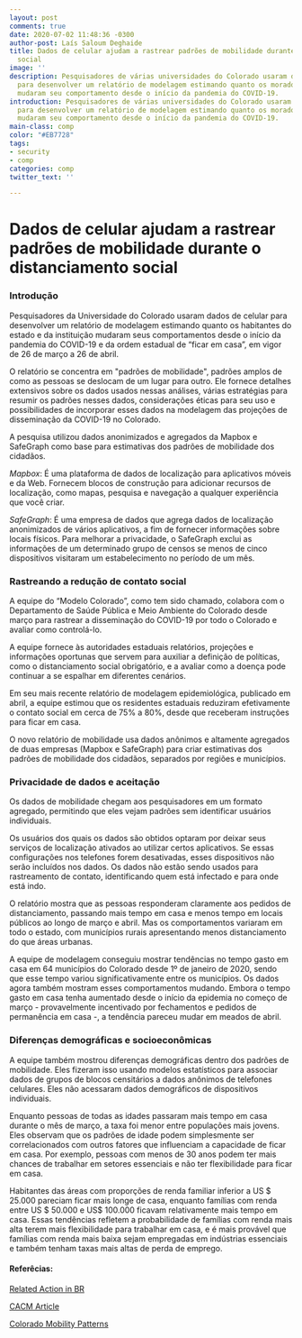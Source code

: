 ```yaml
---
layout: post
comments: true
date: 2020-07-02 11:48:36 -0300
author-post: Laís Saloum Deghaide
title: Dados de celular ajudam a rastrear padrões de mobilidade durante o distanciamento
  social
image: ''
description: Pesquisadores de várias universidades do Colorado usaram dados de celular
  para desenvolver um relatório de modelagem estimando quanto os moradores do Colorado
  mudaram seu comportamento desde o início da pandemia do COVID-19.
introduction: Pesquisadores de várias universidades do Colorado usaram dados de celular
  para desenvolver um relatório de modelagem estimando quanto os moradores do Colorado
  mudaram seu comportamento desde o início da pandemia do COVID-19.
main-class: comp
color: "#EB7728"
tags:
- security
- comp
categories: comp
twitter_text: ''

---
```

# Dados de celular ajudam a rastrear padrões de mobilidade durante o distanciamento social

### Introdução

Pesquisadores da Universidade do Colorado usaram dados de celular para desenvolver um relatório de modelagem estimando quanto os habitantes do estado e da instituição mudaram seus comportamentos desde o início da pandemia do COVID-19 e da ordem estadual de “ficar em casa”, em vigor de 26 de março a 26 de abril.

O relatório se concentra em "padrões de mobilidade", padrões amplos de como as pessoas se deslocam de um lugar para outro. Ele fornece detalhes extensivos sobre os dados usados nessas análises, várias estratégias para resumir os padrões nesses dados, considerações éticas para seu uso e possibilidades de incorporar esses dados na modelagem das projeções de disseminação da COVID-19 no Colorado.

A pesquisa utilizou dados anonimizados e agregados da Mapbox e SafeGraph como base para estimativas dos padrões de mobilidade dos cidadãos.

_Mapbox_: É uma plataforma de dados de localização para aplicativos móveis e da Web. Fornecem blocos de construção para adicionar recursos de localização, como mapas, pesquisa e navegação a qualquer experiência que você criar.

_SafeGraph_: É uma empresa de dados que agrega dados de localização anonimizados de vários aplicativos, a fim de fornecer informações sobre locais físicos. Para melhorar a privacidade, o SafeGraph exclui as informações de um determinado grupo de censos se menos de cinco dispositivos visitaram um estabelecimento no período de um mês.

### Rastreando a redução de contato social

A equipe do “Modelo Colorado”, como tem sido chamado, colabora com o Departamento de Saúde Pública e Meio Ambiente do Colorado desde março para rastrear a disseminação do COVID-19 por todo o Colorado e avaliar como controlá-lo.

A equipe fornece às autoridades estaduais relatórios, projeções e informações oportunas que servem para auxiliar a definição de políticas, como o distanciamento social obrigatório, e a avaliar como a doença pode continuar a se espalhar em diferentes cenários.

Em seu mais recente relatório de modelagem epidemiológica, publicado em abril, a equipe estimou que os residentes estaduais reduziram efetivamente o contato social em cerca de 75% a 80%, desde que receberam instruções para ficar em casa.

O novo relatório de mobilidade usa dados anônimos e altamente agregados de duas empresas (Mapbox e SafeGraph) para criar estimativas dos padrões de mobilidade dos cidadãos, separados por regiões e municípios.

### Privacidade de dados e aceitação

Os dados de mobilidade chegam aos pesquisadores em um formato agregado, permitindo que eles vejam padrões sem identificar usuários individuais.

Os usuários dos quais os dados são obtidos optaram por deixar seus serviços de localização ativados ao utilizar certos aplicativos. Se essas configurações nos telefones forem desativadas, esses dispositivos não serão incluídos nos dados. Os dados não estão sendo usados para rastreamento de contato, identificando quem está infectado e para onde está indo.

O relatório mostra que as pessoas responderam claramente aos pedidos de distanciamento, passando mais tempo em casa e menos tempo em locais públicos ao longo de março e abril. Mas os comportamentos variaram em todo o estado, com municípios rurais apresentando menos distanciamento do que áreas urbanas.

A equipe de modelagem conseguiu mostrar tendências no tempo gasto em casa em 64 municípios do Colorado desde 1º de janeiro de 2020, sendo que esse tempo variou significativamente entre os municípios. Os dados agora também mostram esses comportamentos mudando. Embora o tempo gasto em casa tenha aumentado desde o início da epidemia no começo de março - provavelmente incentivado por fechamentos e pedidos de permanência em casa -, a tendência pareceu mudar em meados de abril.

### Diferenças demográficas e socioeconômicas

A equipe também mostrou diferenças demográficas dentro dos padrões de mobilidade. Eles fizeram isso usando modelos estatísticos para associar dados de grupos de blocos censitários a dados anônimos de telefones celulares. Eles não acessaram dados demográficos de dispositivos individuais.

Enquanto pessoas de todas as idades passaram mais tempo em casa durante o mês de março, a taxa foi menor entre populações mais jovens. Eles observam que os padrões de idade podem simplesmente ser correlacionados com outros fatores que influenciam a capacidade de ficar em casa. Por exemplo, pessoas com menos de 30 anos podem ter mais chances de trabalhar em setores essenciais e não ter flexibilidade para ficar em casa.

Habitantes das áreas com proporções de renda familiar inferior a US $ 25.000 pareciam ficar mais longe de casa, enquanto famílias com renda entre US $ 50.000 e US$ 100.000 ficavam relativamente mais tempo em casa. Essas tendências refletem a probabilidade de famílias com renda mais alta terem mais flexibilidade para trabalhar em casa, e é mais provável que famílias com renda mais baixa sejam empregadas em indústrias essenciais e também tenham taxas mais altas de perda de emprego.

#### **Referêcias:**

[Related Action in BR](https://estado.rs.gov.br/estado-usara-dados-de-celulares-sobre-mobilidade-da-populacao-para-combater-pandemia)

[CACM Article](https://cacm.acm.org/news/245256-cellphone-data-helps-track-mobility-patterns-during-social-distancing/fulltext "https://cacm.acm.org/news/245256-cellphone-data-helps-track-mobility-patterns-during-social-distancing/fulltext")

[Colorado Mobility Patterns](http://www.ucdenver.edu/academics/colleges/PublicHealth/coronavirus/Documents/Mobility%20Report_final.pdf "http://www.ucdenver.edu/academics/colleges/PublicHealth/coronavirus/Documents/Mobility%20Report_final.pdf")